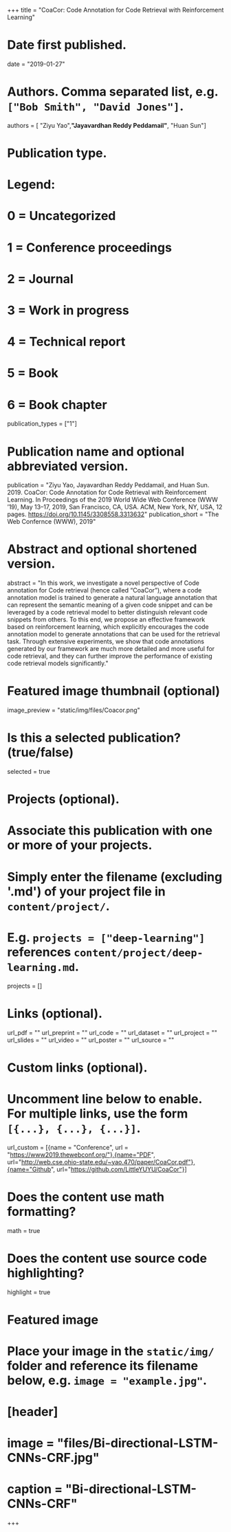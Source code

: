 +++
title = "CoaCor: Code Annotation for Code Retrieval with Reinforcement Learning"

# Date first published.
date = "2019-01-27"

# Authors. Comma separated list, e.g. `["Bob Smith", "David Jones"]`.
authors = [ "Ziyu Yao",**"Jayavardhan Reddy Peddamail"**, "Huan Sun"]

# Publication type.
# Legend:
# 0 = Uncategorized
# 1 = Conference proceedings
# 2 = Journal
# 3 = Work in progress
# 4 = Technical report
# 5 = Book
# 6 = Book chapter
publication_types = ["1"]

# Publication name and optional abbreviated version.
publication = "Ziyu Yao, Jayavardhan Reddy Peddamail, and Huan Sun. 2019. CoaCor: Code Annotation for Code Retrieval with Reinforcement Learning. In Proceedings of the 2019 World Wide Web Conference (WWW ’19), May 13–17, 2019, San Francisco, CA, USA. ACM, New York, NY, USA, 12 pages. https://doi.org/10.1145/3308558.3313632" 
publication_short = "The Web Confernce (WWW), 2019"

# Abstract and optional shortened version.
abstract = "In this work, we investigate a novel perspective of Code annotation for Code retrieval (hence called “CoaCor”), where a code annotation model is trained to generate a natural language annotation that can represent the semantic meaning of a given code snippet and can be leveraged by a code retrieval model to better distinguish relevant code snippets from others. To this end, we propose an effective framework based on reinforcement learning, which explicitly encourages the code annotation model to generate annotations that can be used for the retrieval task. Through extensive experiments, we show that code annotations generated by our framework are much more detailed and more useful for code retrieval, and they can further improve the performance of existing code retrieval models significantly."

# Featured image thumbnail (optional)
image_preview = "static/img/files/Coacor.png"

# Is this a selected publication? (true/false)
selected = true

# Projects (optional).
#   Associate this publication with one or more of your projects.
#   Simply enter the filename (excluding '.md') of your project file in `content/project/`.
#   E.g. `projects = ["deep-learning"]` references `content/project/deep-learning.md`.
projects = []

# Links (optional).
url_pdf = ""
url_preprint = ""
url_code = ""
url_dataset = ""
url_project = ""
url_slides = ""
url_video = ""
url_poster = ""
url_source = ""

# Custom links (optional).
#   Uncomment line below to enable. For multiple links, use the form `[{...}, {...}, {...}]`.
url_custom = [{name = "Conference", url = "https://www2019.thewebconf.org/"},{name="PDF", url="http://web.cse.ohio-state.edu/~yao.470/paper/CoaCor.pdf"},{name="Github", url="https://github.com/LittleYUYU/CoaCor"}]

# Does the content use math formatting?
math = true

# Does the content use source code highlighting?
highlight = true

# Featured image
# Place your image in the `static/img/` folder and reference its filename below, e.g. `image = "example.jpg"`.
# [header]
# image = "files/Bi-directional-LSTM-CNNs-CRF.jpg"
# caption = "Bi-directional-LSTM-CNNs-CRF"

+++
